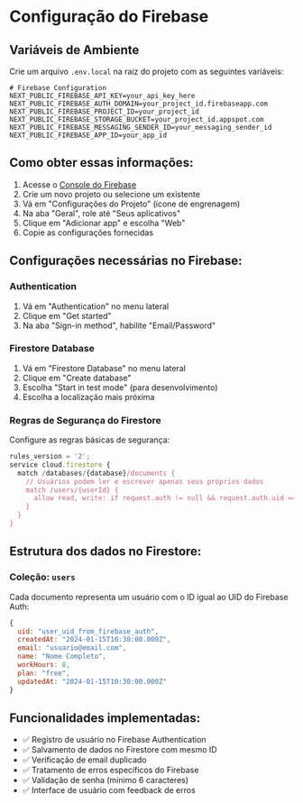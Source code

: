 # Configuração do Firebase

## Variáveis de Ambiente

Crie um arquivo `.env.local` na raiz do projeto com as seguintes variáveis:

```env
# Firebase Configuration
NEXT_PUBLIC_FIREBASE_API_KEY=your_api_key_here
NEXT_PUBLIC_FIREBASE_AUTH_DOMAIN=your_project_id.firebaseapp.com
NEXT_PUBLIC_FIREBASE_PROJECT_ID=your_project_id
NEXT_PUBLIC_FIREBASE_STORAGE_BUCKET=your_project_id.appspot.com
NEXT_PUBLIC_FIREBASE_MESSAGING_SENDER_ID=your_messaging_sender_id
NEXT_PUBLIC_FIREBASE_APP_ID=your_app_id
```

## Como obter essas informações:

1. Acesse o [Console do Firebase](https://console.firebase.google.com/)
2. Crie um novo projeto ou selecione um existente
3. Vá em "Configurações do Projeto" (ícone de engrenagem)
4. Na aba "Geral", role até "Seus aplicativos"
5. Clique em "Adicionar app" e escolha "Web"
6. Copie as configurações fornecidas

## Configurações necessárias no Firebase:

### Authentication
1. Vá em "Authentication" no menu lateral
2. Clique em "Get started"
3. Na aba "Sign-in method", habilite "Email/Password"

### Firestore Database
1. Vá em "Firestore Database" no menu lateral
2. Clique em "Create database"
3. Escolha "Start in test mode" (para desenvolvimento)
4. Escolha a localização mais próxima

### Regras de Segurança do Firestore
Configure as regras básicas de segurança:

```javascript
rules_version = '2';
service cloud.firestore {
  match /databases/{database}/documents {
    // Usuários podem ler e escrever apenas seus próprios dados
    match /users/{userId} {
      allow read, write: if request.auth != null && request.auth.uid == userId;
    }
  }
}
```

## Estrutura dos dados no Firestore:

### Coleção: `users`
Cada documento representa um usuário com o ID igual ao UID do Firebase Auth:

```javascript
{
  uid: "user_uid_from_firebase_auth",
  createdAt: "2024-01-15T10:30:00.000Z",
  email: "usuario@email.com",
  name: "Nome Completo",
  workHours: 8,
  plan: "free",
  updatedAt: "2024-01-15T10:30:00.000Z"
}
```

## Funcionalidades implementadas:

- ✅ Registro de usuário no Firebase Authentication
- ✅ Salvamento de dados no Firestore com mesmo ID
- ✅ Verificação de email duplicado
- ✅ Tratamento de erros específicos do Firebase
- ✅ Validação de senha (mínimo 6 caracteres)
- ✅ Interface de usuário com feedback de erros 